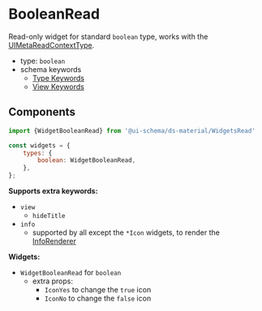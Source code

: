 # BooleanRead

Read-only widget for standard `boolean` type, works with the [UIMetaReadContextType](/docs/core-meta#read-context).

- type: `boolean`
- schema keywords
    - [Type Keywords](/docs/schema#type-string)
    - [View Keywords](/docs/schema#view-keyword)

## Components

```js
import {WidgetBooleanRead} from '@ui-schema/ds-material/WidgetsRead'

const widgets = {
    types: {
        boolean: WidgetBooleanRead,
    },
};
```

**Supports extra keywords:**

- `view`
    - `hideTitle`
- `info`
    - supported by all except the `*Icon` widgets, to render the [InfoRenderer](/docs/ds-material/InfoRenderer)

**Widgets:**

- `WidgetBooleanRead` for `boolean`
    - extra props:
        - `IconYes` to change the `true` icon
        - `IconNo` to change the `false` icon
